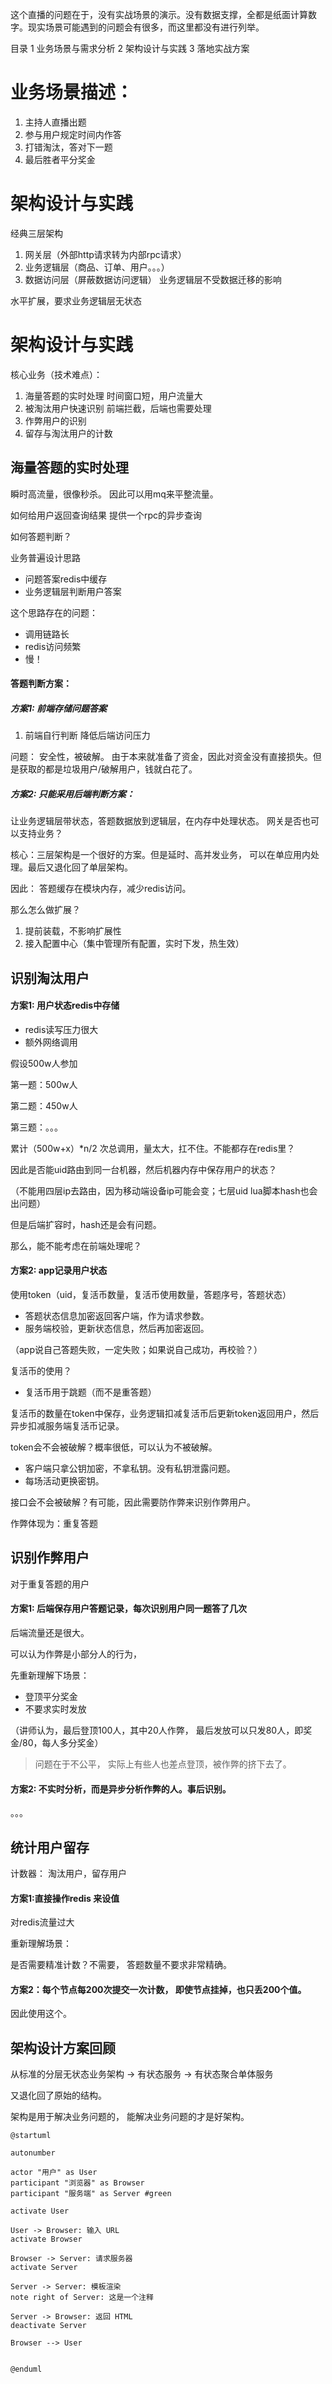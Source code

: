 这个直播的问题在于，没有实战场景的演示。没有数据支撑，全都是纸面计算数字。现实场景可能遇到的问题会有很多，而这里都没有进行列举。

目录
1 业务场景与需求分析
2 架构设计与实践
3 落地实战方案

# 业务场景描述：
1. 主持人直播出题
2. 参与用户规定时间内作答
3. 打错淘汰，答对下一题
4. 最后胜者平分奖金

# 架构设计与实践
经典三层架构
1. 网关层（外部http请求转为内部rpc请求）
2. 业务逻辑层（商品、订单、用户。。。）
3. 数据访问层（屏蔽数据访问逻辑） 业务逻辑层不受数据迁移的影响

水平扩展，要求业务逻辑层无状态

# 架构设计与实践
核心业务（技术难点）：
1. 海量答题的实时处理
    时间窗口短，用户流量大
2. 被淘汰用户快速识别
    前端拦截，后端也需要处理
3. 作弊用户的识别
4. 留存与淘汰用户的计数

## 海量答题的实时处理
瞬时高流量，很像秒杀。
 因此可以用mq来平整流量。

如何给用户返回查询结果
 提供一个rpc的异步查询

如何答题判断？

业务普遍设计思路
- 问题答案redis中缓存
- 业务逻辑层判断用户答案

这个思路存在的问题：

- 调用链路长
- redis访问频繁
- 慢！

#### 答题判断方案：

##### 方案1: 前端存储问题答案

1. 前端自行判断
降低后端访问压力

问题：
安全性，被破解。  由于本来就准备了资金，因此对资金没有直接损失。但是获取的都是垃圾用户/破解用户，钱就白花了。

##### 方案2: 只能采用后端判断方案：
 让业务逻辑层带状态，答题数据放到逻辑层，在内存中处理状态。
 网关是否也可以支持业务？

核心：三层架构是一个很好的方案。但是延时、高并发业务， 可以在单应用内处理。最后又退化回了单层架构。

因此：
答题缓存在模块内存，减少redis访问。

那么怎么做扩展？
1. 提前装载，不影响扩展性
2. 接入配置中心（集中管理所有配置，实时下发，热生效）



## 识别淘汰用户

#### 方案1: 用户状态redis中存储

- redis读写压力很大
- 额外网络调用

假设500w人参加

第一题：500w人

第二题：450w人

第三题：。。。

累计（500w+x）*n/2 次总调用，量太大，扛不住。不能都存在redis里？



因此是否能uid路由到同一台机器，然后机器内存中保存用户的状态？

（不能用四层ip去路由，因为移动端设备ip可能会变；七层uid lua脚本hash也会出问题）

但是后端扩容时，hash还是会有问题。



那么，能不能考虑在前端处理呢？



#### 方案2: app记录用户状态

使用token（uid，复活币数量，复活币使用数量，答题序号，答题状态）

- 答题状态信息加密返回客户端，作为请求参数。
- 服务端校验，更新状态信息，然后再加密返回。

（app说自己答题失败，一定失败；如果说自己成功，再校验？）



复活币的使用？

- 复活币用于跳题（而不是重答题）

复活币的数量在token中保存，业务逻辑扣减复活币后更新token返回用户，然后异步扣减服务端复活币记录。



token会不会被破解？概率很低，可以认为不被破解。

- 客户端只拿公钥加密，不拿私钥。没有私钥泄露问题。
- 每场活动更换密钥。

接口会不会被破解？有可能，因此需要防作弊来识别作弊用户。

作弊体现为：重复答题

## 识别作弊用户

对于重复答题的用户

#### 方案1: 后端保存用户答题记录，每次识别用户同一题答了几次

后端流量还是很大。



可以认为作弊是小部分人的行为，

先重新理解下场景：

- 登顶平分奖金
- 不要求实时发放



（讲师认为，最后登顶100人，其中20人作弊， 最后发放可以只发80人，即奖金/80，每人多分奖金）  

>  问题在于不公平， 实际上有些人也差点登顶，被作弊的挤下去了。

#### 方案2: 不实时分析，而是异步分析作弊的人。事后识别。

。。。



## 统计用户留存

计数器： 淘汰用户，留存用户

#### 方案1:直接操作redis 来设值

对redis流量过大

重新理解场景：

是否需要精准计数？不需要， 答题数量不要求非常精确。

#### 方案2：每个节点每200次提交一次计数， 即使节点挂掉，也只丢200个值。

因此使用这个。



## 架构设计方案回顾

从标准的分层无状态业务架构 -> 有状态服务 -> 有状态聚合单体服务

又退化回了原始的结构。

架构是用于解决业务问题的， 能解决业务问题的才是好架构。



```plantUML
@startuml

autonumber

actor "用户" as User
participant "浏览器" as Browser
participant "服务端" as Server #green

activate User

User -> Browser: 输入 URL
activate Browser

Browser -> Server: 请求服务器
activate Server

Server -> Server: 模板渲染
note right of Server: 这是一个注释

Server -> Browser: 返回 HTML
deactivate Server

Browser --> User


@enduml
```
